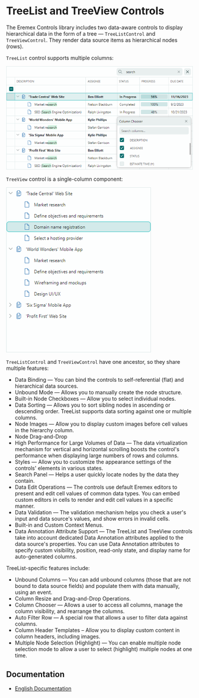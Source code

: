 # TreeList and TreeView Controls

The Eremex Controls library includes two data-aware controls to display hierarchical data in the form of a tree — `TreeListControl` and `TreeViewControl`. They render data source items as hierarchical nodes (rows).

`TreeList` control supports multiple columns:

![treelist](images/treelist.png)


`TreeView` control is a single-column component:

![treeview](images/treeview.png)



`TreeListControl` and `TreeViewControl` have one ancestor, so they share multiple features:

- Data Binding — You can bind the controls to self-referential (flat) and hierarchical data sources.
- Unbound Mode — Allows you to manually create the node structure.
- Built-in Node Checkboxes — Allow you to select individual nodes.
- Data Sorting — Allows you to sort sibling nodes in ascending or descending order. TreeList supports data sorting against one or multiple columns. 
- Node Images — Allow you to display custom images before cell values in the hierarchy column.
- Node Drag-and-Drop
- High Performance for Large Volumes of Data — The data virtualization mechanism for vertical and horizontal scrolling boosts the control's performance when displaying large numbers of rows and columns.
- Styles — Allow you to customize the appearance settings of the controls' elements in various states.
- Search Panel — Helps a user quickly locate nodes by the data they contain.
- Data Edit Operations — The controls use default Eremex editors to present and edit cell values of common data types. You can embed custom editors in cells to render and edit cell values in a specific manner.
- Data Validation — The validation mechanism helps you check a user's input and data source's values, and show errors in invalid cells.
- Built-in and Custom Context Menus.
- Data Annotation Attribute Support — The TreeList and TreeView controls take into account dedicated Data Annotation attributes applied to the data source's properties. You can use Data Annotation attributes to specify custom visibility, position, read-only state, and display name for auto-generated columns.

TreeList-specific features include:

- Unbound Columns — You can add unbound columns (those that are not bound to data source fields) and populate them with data manually, using an event.
- Column Resize and Drag-and-Drop Operations.
- Column Chooser — Allows a user to access all columns, manage the column visibility, and rearrange the columns.
- Auto Filter Row — A special row that allows a user to filter data against columns.
- Column Header Templates – Allow you to display custom content in column headers, including images.
- Multiple Node Selection (Highlight) — You can enable multiple node selection mode to allow a user to select (highlight) multiple nodes at one time.


## Documentation

- [English Documentation](https://eremexcontrols.net/articles/controls/treelist.html)

